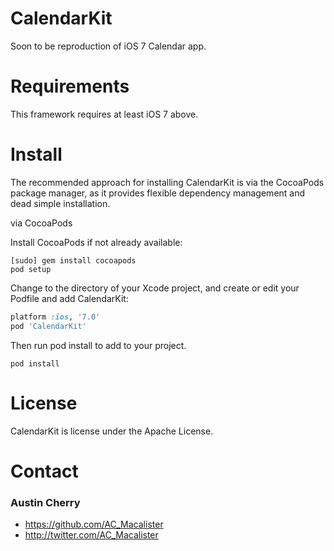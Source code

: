 # CalendarKit #

Soon to be reproduction of iOS 7 Calendar app.

# Requirements #

This framework requires at least iOS 7 above.

# Install #

The recommended approach for installing CalendarKit is via the CocoaPods package manager, as it provides flexible dependency management and dead simple installation.

via CocoaPods

Install CocoaPods if not already available:

  ```Shell
  [sudo] gem install cocoapods
  pod setup
  ```

Change to the directory of your Xcode project, and create or edit your Podfile and add CalendarKit:

  ```Ruby
  platform :ios, '7.0'
  pod 'CalendarKit'
  ```

Then run pod install to add to your project.

  `pod install`

# License #

CalendarKit is license under the Apache License.

# Contact #

### Austin Cherry ###
* https://github.com/AC_Macalister
* http://twitter.com/AC_Macalister